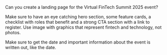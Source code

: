 Can you create a landing page for the Virtual FinTech Summit 2025 event?

Make sure to have an eye catching hero section, some feature cards, a checklist with roles that benefit and a strong CTA section with a link to register. Use image with graphics that represent fintech and technology, not photos.

Make sure to get the date and important information about the event is written out, like the date.
